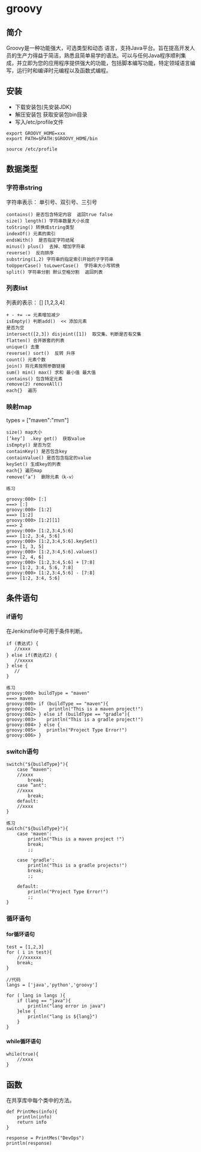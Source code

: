 # groovy

## 简介

Groovy是一种功能强大，可选类型和动态 语言，支持Java平台。旨在提高开发人员的生产力得益于简洁，熟悉且简单易学的语法。可以与任何Java程序顺利集成，并立即为您的应用程序提供强大的功能，包括脚本编写功能，特定领域语言编写，运行时和编译时元编程以及函数式编程。

## 安装

* 下载安装包(先安装JDK)
* 解压安装包 获取安装包bin目录
* 写入/etc/profile文件

```shell
export GROOVY_HOME=xxx
export PATH=$PATH:$GROOVY_HOME/bin

source /etc/profile
```

## 数据类型

### 字符串string

字符串表示： 单引号、双引号、三引号

```
contains() 是否包含特定内容  返回true false
size() length() 字符串数量大小长度
toString() 转换成string类型
indexOf() 元素的索引
endsWith()  是否指定字符结尾
minus() plus()  去掉、增加字符串
reverse()  反向排序
substring(1,2) 字符串的指定索引开始的子字符串
toUpperCase() toLowerCase()  字符串大小写转换
split() 字符串分割 默认空格分割  返回列表
```

### 列表list

列表的表示： []   [1,2,3,4]

```
+ - += -= 元素增加减少
isEmpty() 判断add()  << 添加元素
是否为空
intersect([2,3]) disjoint([1])  取交集、判断是否有交集
flatten() 合并嵌套的列表
unique() 去重
reverse() sort()  反转 升序
count() 元素个数
join() 将元素按照参数链接
sum() min() max() 求和 最小值 最大值
contains() 包含特定元素
remove(2) removeAll()
each{}  遍历
```

### 映射map

types = ["maven":"mvn"]

```
size() map大小
[’key’]  .key get()  获取value
isEmpty() 是否为空
containKey() 是否包含key
containValue() 是否包含指定的value
keySet() 生成key的列表
each{} 遍历map
remove(‘a‘)  删除元素（k-v）

练习

groovy:000> [:]
===> [:]
groovy:000> [1:2]
===> [1:2]
groovy:000> [1:2][1]
===> 2
groovy:000> [1:2,3:4,5:6]
===> [1:2, 3:4, 5:6]
groovy:000> [1:2,3:4,5:6].keySet()
===> [1, 3, 5]
groovy:000> [1:2,3:4,5:6].values()
===> [2, 4, 6]
groovy:000> [1:2,3:4,5:6] + [7:8]
===> [1:2, 3:4, 5:6, 7:8]
groovy:000> [1:2,3:4,5:6] - [7:8]
===> [1:2, 3:4, 5:6]
```

## 条件语句

### if语句

在Jenkinsfile中可用于条件判断。

```
if (表达式) {
   //xxxx
} else if(表达式2) {
   //xxxxx
} else {
   //
}

练习
groovy:000> buildType = "maven"
===> maven
groovy:000> if (buildType == "maven"){
groovy:001>     println("This is a maven project!")
groovy:002> } else if (buildType == "gradle"){
groovy:003>    println("This is a gradle project!")
groovy:004> } else {
groovy:005>    println("Project Type Error!")
groovy:006> }
```


### switch语句

```
switch("${buildType}"){
    case ”maven":
    //xxxx
        break;
    case ”ant":
    //xxxx
        break;
    default:
    //xxxx
}

练习
switch("${buildType}"){
    case 'maven':
        println("This is a maven project !")
        break;
        ;;

    case 'gradle':
        println("This is a gradle projects!")
        break;
        ;;

    default:
        println("Project Type Error!")
        ;;
}

```


### 循环语句

#### for循环语句

```
test = [1,2,3]
for ( i in test){
    ///xxxxxx
    break;
}

//代码
langs = ['java','python','groovy']

for ( lang in langs ){
    if (lang == "java"){
        println("lang error in java")
    }else {
        println("lang is ${lang}")
    }
}
```


#### while循环语句

```
while(true){
    //xxxx
}
```


## 函数

在共享库中每个类中的方法。

```
def PrintMes(info){
    println(info)
    return info
}

response = PrintMes("DevOps")
println(response)
```

